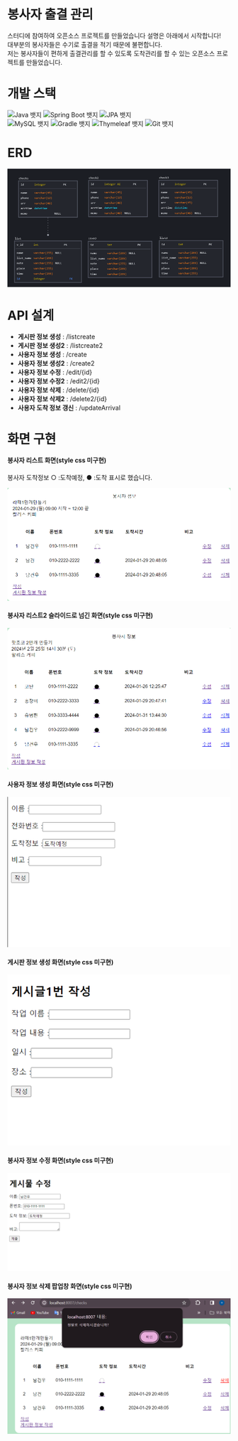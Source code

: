 # 봉사자 출결 관리

스터디에 참여하여 오픈소스 프로젝트를 만들었습니다 설명은 아래에서 시작합니다!<br>
대부분의 봉사자들은 수기로 출결을 적기 때문에 불편합니다.<br>
저는 봉사자들이 편하게 출결관리를 할 수 있도록 도착관리를 할 수 있는 오픈소스 프로젝트를 만들었습니다.

# 개발 스택

![Java 뱃지](https://img.shields.io/badge/language-Java-orange)&nbsp;![Spring Boot 뱃지](https://img.shields.io/badge/framework-Spring%20Boot-brightgreen)&nbsp;![JPA 뱃지](https://img.shields.io/badge/ORM-JPA-blue)&nbsp;<br>![MySQL 뱃지](https://img.shields.io/badge/database-MySQL-blue)&nbsp;![Gradle 뱃지](https://img.shields.io/badge/build-Gradle-green)&nbsp;![Thymeleaf 뱃지](https://img.shields.io/badge/template-Thymeleaf-success)&nbsp;![Git 뱃지](https://img.shields.io/badge/version%20control-Git-red)

# ERD

![데이터베이스](https://raw.githubusercontent.com/geon1098/IMG_project-1/main/erd_model.png)

# API 설계

- **게시판 정보 생성** : /listcreate<br>
- **게시판 정보 생성2** : /listcreate2<br>
- **사용자 정보 생성** : /create<br>
- **사용자 정보 생성2** : /create2<br>
- **사용자 정보 수정** : /edit/{id}<br>
- **사용자 정보 수정2** : /edit2/{id}<br>
- **사용자 정보 삭제** : /delete/{id}<br>
- **사용자 정보 삭제2** : /delete2/{id}<br>
- **사용자 도착 정보 갱신** : /updateArrival<br>


# 화면 구현

<h4>봉사자 리스트 화면(style css 미구현)</h4>
봉사자 도착정보 ○ :도착예정, ● :도착 표시로 했습니다.

![메인](https://raw.githubusercontent.com/geon1098/IMG_project-1/main/crewe.png)

<h4>봉사자 리스트2 슬라이드로 넘긴 화면(style css 미구현)</h4>

![메인](https://raw.githubusercontent.com/geon1098/IMG_project-1/main/sdas.png)

<h4>사용자 정보 생성 화면(style css 미구현)</h4>

![메인](https://raw.githubusercontent.com/geon1098/IMG_project-1/main/asdasd.png)

<h4>게시판 정보 생성 화면(style css 미구현)</h4>

![메인](https://raw.githubusercontent.com/geon1098/IMG_project-1/main/asdasdefjwefwe.png)

<h4>봉사자 정보 수정 화면(style css 미구현)</h4>

![메인](https://raw.githubusercontent.com/geon1098/IMG_project-1/main/sujeug.png)

<h4>봉사자 정보 삭제 팝업창 화면(style css 미구현)</h4>

![메인](https://raw.githubusercontent.com/geon1098/IMG_project-1/main/sacjeje.png)
